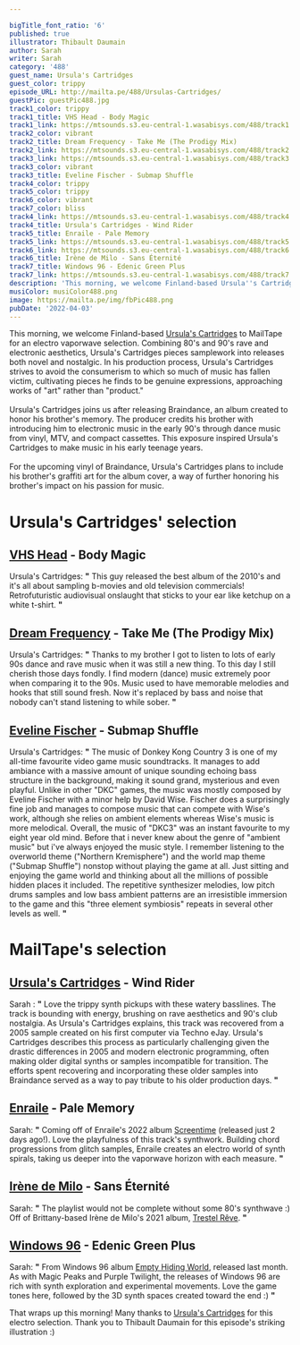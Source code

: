 ```yaml
---

bigTitle_font_ratio: '6'
published: true
illustrator: Thibault Daumain
author: Sarah
writer: Sarah
category: '488'
guest_name: Ursula's Cartridges
guest_color: trippy
episode_URL: http://mailta.pe/488/Ursulas-Cartridges/
guestPic: guestPic488.jpg
track1_color: trippy
track1_title: VHS Head - Body Magic
track1_link: https://mtsounds.s3.eu-central-1.wasabisys.com/488/track1.mp3
track2_color: vibrant
track2_title: Dream Frequency - Take Me (The Prodigy Mix)
track2_link: https://mtsounds.s3.eu-central-1.wasabisys.com/488/track2.mp3
track3_link: https://mtsounds.s3.eu-central-1.wasabisys.com/488/track3.mp3
track3_color: vibrant
track3_title: Eveline Fischer - Submap Shuffle
track4_color: trippy
track5_color: trippy
track6_color: vibrant
track7_color: bliss
track4_link: https://mtsounds.s3.eu-central-1.wasabisys.com/488/track4.mp3
track4_title: Ursula's Cartridges - Wind Rider
track5_title: Enraile - Pale Memory
track5_link: https://mtsounds.s3.eu-central-1.wasabisys.com/488/track5.mp3
track6_link: https://mtsounds.s3.eu-central-1.wasabisys.com/488/track6.mp3
track6_title: Irène de Milo - Sans Éternité
track7_title: Windows 96 - Edenic Green Plus
track7_link: https://mtsounds.s3.eu-central-1.wasabisys.com/488/track7.mp3
description: 'This morning, we welcome Finland-based Ursula''s Cartridges to MailTape for an electro vaporwave selection. Combining 80''s and 90''s rave and electronic aesthetics, Ursula''s Cartridges pieces samplework into releases both novel and nostalgic. '
musiColor: musiColor488.png
image: https://mailta.pe/img/fbPic488.png
pubDate: '2022-04-03'
---
```

This morning, we welcome Finland-based [Ursula's Cartridges](https://ursulascartridges.bandcamp.com/) to MailTape for an electro vaporwave selection. Combining 80's and 90's rave and electronic aesthetics, Ursula's Cartridges pieces samplework into releases both novel and nostalgic. In his production process, Ursula's Cartridges strives to avoid the consumerism to which so much of music has fallen victim, cultivating pieces he finds to be genuine expressions, approaching works of "art" rather than "product." 
  <br><br>
Ursula's Cartridges joins us after releasing Braindance, an album created to honor his brother's memory. The producer credits his brother with introducing him to electronic music in the early 90's through dance music from vinyl, MTV, and compact cassettes. This exposure inspired Ursula's Cartridges to make music in his early teenage years. 
    <br><br>
For the upcoming vinyl of Braindance, Ursula's Cartridges plans to include his brother's graffiti art for the album cover, a way of further honoring his brother's impact on his passion for music. 


# Ursula's Cartridges' selection

## [VHS Head](https://soundcloud.com/vhs-head) - Body Magic
Ursula's Cartridges: **"** This guy released the best album of the 2010's and it's all about sampling b-movies and old television commercials! Retrofuturistic audiovisual onslaught that sticks to your ear like ketchup on a white t-shirt. **"** 

## [Dream Frequency](https://www.discogs.com/artist/34828-Dream-Frequency) - Take Me (The Prodigy Mix)
Ursula's Cartridges: **"** Thanks to my brother I got to listen to lots of early 90s dance and rave music when it was still a new thing. To this day I still cherish those days fondly. I find modern (dance) music extremely poor when comparing it to the 90s. Music used to have memorable melodies and hooks that still sound fresh. Now it's replaced by bass and noise that nobody can't stand listening to while sober. **"** 

## [Eveline Fischer](https://www.fanbyte.com/features/a-rare-interview-with-donkey-kong-country-composer-eveline-novakovic/) - Submap Shuffle
Ursula's Cartridges: **"** The music of Donkey Kong Country 3 is one of my all-time favourite video game music soundtracks. It manages to add ambiance with a massive amount of unique sounding echoing bass structure in the background, making it sound grand, mysterious and even playful. Unlike in other "DKC" games, the music was mostly composed by Eveline Fischer with a minor help by David Wise. Fischer does a surprisingly fine job and manages to compose music that can compete with Wise's work, although she relies on ambient elements whereas Wise's music is more melodical. Overall, the music of "DKC3" was an instant favourite to my eight year old mind. Before that i never knew about the genre of "ambient music" but i've always enjoyed the music style. I remember listening to the overworld theme ("Northern Kremisphere") and the world map theme ("Submap Shuffle") nonstop without playing the game at all. Just sitting and enjoying the game world and thinking about all the millions of possible hidden places it included. The repetitive synthesizer melodies, low pitch drums samples and low bass ambient patterns are an irresistible immersion to the game and this "three element symbiosis" repeats in several other levels as well. **"** 

# MailTape's selection

## [Ursula's Cartridges](https://ursulascartridges.bandcamp.com/) - Wind Rider
Sarah : **"** Love the trippy synth pickups with these watery basslines. The track is bounding with energy, brushing on rave aesthetics and 90's club nostalgia. As Ursula's Cartridges explains, this track was recovered from a 2005 sample created on his first computer via Techno eJay. Ursula's Cartridges describes this process as particularly challenging given the drastic differences in 2005 and modern electronic programming, often making older digital synths or samples incompatible for transition. The efforts spent recovering and incorporating these older samples into Braindance served as a way to pay tribute to his older production days. **"**   

## [Enraile](https://enrailekkr.bandcamp.com/) - Pale Memory
Sarah: **"** Coming off of Enraile's 2022 album [Screentime](https://enrailekkr.bandcamp.com/album/screentime) (released just 2 days ago!). Love the playfulness of this track's synthwork. Building chord progressions from glitch samples, Enraile creates an electro world of synth spirals, taking us deeper into the vaporwave horizon with each measure. **"** 

## [Irène de Milo](https://irenedemilo.bandcamp.com/) - Sans Éternité
Sarah: **"** The playlist would not be complete without some 80's synthwave :) Off of Brittany-based Irène de Milo's 2021 album, [Trestel Rêve](https://irenedemilo.bandcamp.com/album/trestel-r-ve). **"** 

## [Windows 96](https://windows96.bandcamp.com/) - Edenic Green Plus
Sarah: **"** From Windows 96 album [Empty Hiding World](https://windows96.bandcamp.com/album/empty-hiding-world), released last month. As with Magic Peaks and Purple Twilight, the releases of Windows 96 are rich with synth exploration and experimental movements. Love the game tones here, followed by the 3D synth spaces created toward the end :) **"** 

That wraps up this morning! Many thanks to [Ursula's Cartridges](https://ursulascartridges.bandcamp.com/) for this electro selection. Thank you to Thibault Daumain for this episode's striking illustration :)
